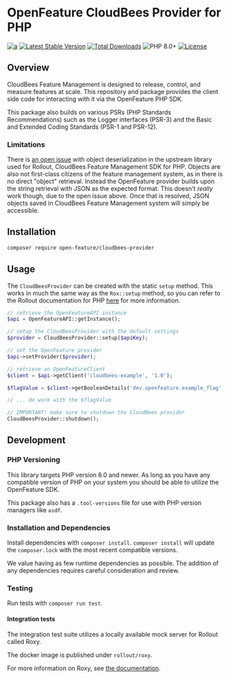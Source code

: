 # OpenFeature CloudBees Provider for PHP

[![a](https://img.shields.io/badge/slack-%40cncf%2Fopenfeature-brightgreen?style=flat&logo=slack)](https://cloud-native.slack.com/archives/C0344AANLA1)
[![Latest Stable Version](http://poser.pugx.org/open-feature/cloudbees-provider/v)](https://packagist.org/packages/open-feature/cloudbees-provider)
[![Total Downloads](http://poser.pugx.org/open-feature/cloudbees-provider/downloads)](https://packagist.org/packages/open-feature/cloudbees-provider)
![PHP 8.0+](https://img.shields.io/badge/php->=8.0-blue.svg)
[![License](http://poser.pugx.org/open-feature/cloudbees-provider/license)](https://packagist.org/packages/open-feature/cloudbees-provider)

## Overview

CloudBees Feature Management is designed to release, control, and measure features at scale. This repository and package provides the client side code for interacting with it via the OpenFeature PHP SDK.

This package also builds on various PSRs (PHP Standards Recommendations) such as the Logger interfaces (PSR-3) and the Basic and Extended Coding Standards (PSR-1 and PSR-12).

### Limitations

There is [an open issue](https://github.com/rollout/rox-php/issues/37) with object deserialization in the upstream library used for Rollout, CloudBees Feature Management SDK for PHP. Objects are also not first-class citizens of the feature management system, as in there is no direct "object" retrieval. Instead the OpenFeature provider builds upon the string retrieval with JSON as the expected format. This doesn't _really_ work though, due to the open issue above. Once that is resolved, JSON objects saved in CloudBees Feature Management system will simply be accessible.

## Installation

```sh
composer require open-feature/cloudbees-provider
```

## Usage

The `CloudBeesProvider` can be created with the static `setup` method. This works in much the same way as the `Rox::setup` method, so you can refer to the Rollout documentation for PHP [here](https://docs.cloudbees.com/docs/cloudbees-feature-management/latest/getting-started/php-sdk) for more information.

```php
// retrieve the OpenFeatureAPI instance
$api = OpenFeatureAPI::getInstance();

// setup the CloudBeesProvider with the default settings
$provider = CloudBeesProvider::setup($apiKey);

// set the OpenFeature provider
$api->setProvider($provider);

// retrieve an OpenFeatureClient
$client = $api->getClient('cloudbees-example', '1.0');

$flagValue = $client->getBooleanDetails('dev.openfeature.example_flag', true, null, null);

// ... do work with the $flagValue

// IMPORTANT! make sure to shutdown the CloudBees provider
CloudBeesProvider::shutdown();

```

## Development

### PHP Versioning

This library targets PHP version 8.0 and newer. As long as you have any compatible version of PHP on your system you should be able to utilize the OpenFeature SDK.

This package also has a `.tool-versions` file for use with PHP version managers like `asdf`.

### Installation and Dependencies

Install dependencies with `composer install`. `composer install` will update the `composer.lock` with the most recent compatible versions.

We value having as few runtime dependencies as possible. The addition of any dependencies requires careful consideration and review.

### Testing

Run tests with `composer run test`.

#### Integration tests

The integration test suite utilizes a locally available mock server for Rollout called Roxy.

The docker image is published under `rollout/roxy`.

For more information on Roxy, see [the documentation](https://docs.cloudbees.com/docs/cloudbees-feature-management/latest/debugging/microservices-automated-testing-and-local-development#_running_roxy).
